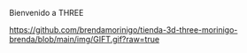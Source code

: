 Bienvenido a THREE

https://github.com/brendamorinigo/tienda-3d-three-morinigo-brenda/blob/main/img/GIFT.gif?raw=true
